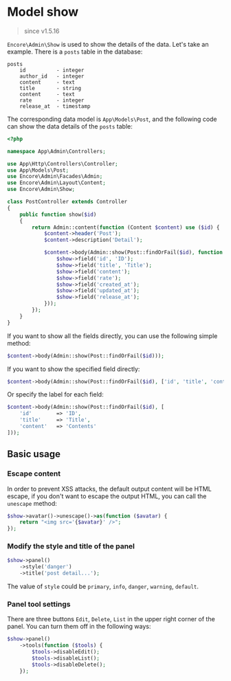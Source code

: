 # Model show

> since v1.5.16

`Encore\Admin\Show` is used to show the details of the data. Let's take an example. There is a `posts` table in the database:

```
posts
    id          - integer
    author_id   - integer
    content     - text
    title       - string
    content     - text
    rate        - integer
    release_at  - timestamp
```

The corresponding data model is `App\Models\Post`, and the following code can show the data details of the `posts` table:

```php
<?php

namespace App\Admin\Controllers;

use App\Http\Controllers\Controller;
use App\Models\Post;
use Encore\Admin\Facades\Admin;
use Encore\Admin\Layout\Content;
use Encore\Admin\Show;

class PostController extends Controller
{
    public function show($id)
    {
        return Admin::content(function (Content $content) use ($id) {
            $content->header('Post');
            $content->description('Detail');

            $content->body(Admin::show(Post::findOrFail($id), function (Show $show) {
                $show->field('id', 'ID');
                $show->field('title', 'Title');
                $show->field('content');
                $show->field('rate');
                $show->field('created_at');
                $show->field('updated_at');
                $show->field('release_at');
            }));
        });
    }
}
```

If you want to show all the fields directly, you can use the following simple method:

```php
$content->body(Admin::show(Post::findOrFail($id)));
```

If you want to show the specified field directly:

```php
$content->body(Admin::show(Post::findOrFail($id), ['id', 'title', 'content']));
```

Or specify the label for each field:

```php
$content->body(Admin::show(Post::findOrFail($id), [
    'id'        => 'ID',
    'title'     => 'Title',
    'content'   => 'Contents'
]));
```

## Basic usage

### Escape content

In order to prevent XSS attacks, the default output content will be HTML escape, if you don't want to escape the output HTML, you can call the `unescape` method:

```php
$show->avatar()->unescape()->as(function ($avatar) {
    return "<img src='{$avatar}' />";
});
```

### Modify the style and title of the panel

```php
$show->panel()
    ->style('danger')
    ->title('post detail...');
```

The value of `style` could be `primary`, `info`, `danger`, `warning`, `default`.

### Panel tool settings

There are three buttons `Edit`, `Delete`, `List` in the upper right corner of the panel. You can turn them off in the following ways:

```php
$show->panel()
    ->tools(function ($tools) {
        $tools->disableEdit();
        $tools->disableList();
        $tools->disableDelete();
    });
```

